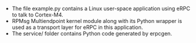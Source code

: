 - The file example.py contains a Linux user-space application using eRPC to talk to Cortex-M4.  
- RPMsg Multiendpoint kernel module along with its Python wrapper is used as a transport layer for eRPC in this application.
- The service/ folder contains Python code generated by erpcgen. 

